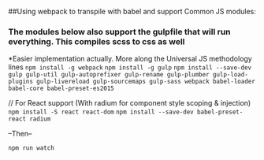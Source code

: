 ##Using webpack to transpile with babel and support Common JS modules:
### The modules below also support the gulpfile that will run everything. This compiles scss to css as well
*Easier implementation actually. More along the Universal JS methodology lines
```npm install -g webpack```
```npm install -g gulp```
```npm install --save-dev gulp gulp-util gulp-autoprefixer gulp-rename gulp-plumber gulp-load-plugins gulp-livereload gulp-sourcemaps gulp-sass webpack babel-loader babel-core babel-preset-es2015 ```

// For React support (With radium for component style scoping & injection)
```npm install -S react react-dom```
```npm install --save-dev babel-preset-react radium```

–Then–

```npm run watch```